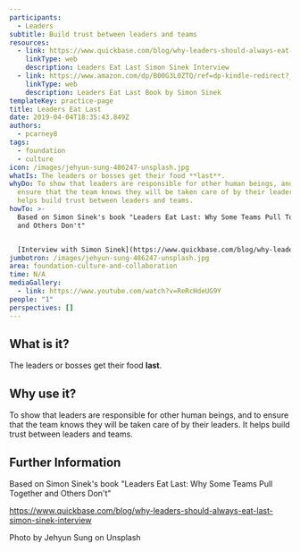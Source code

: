 ```yaml
---
participants:
  - Leaders
subtitle: Build trust between leaders and teams
resources:
  - link: https://www.quickbase.com/blog/why-leaders-should-always-eat-last-simon-sinek-interview
    linkType: web
    description: Leaders Eat Last Simon Sinek Interview
  - link: https://www.amazon.com/dp/B00G3L0ZTQ/ref=dp-kindle-redirect?_encoding=UTF8&btkr=1
    linkType: web
    description: Leaders Eat Last Book by Simon Sinek
templateKey: practice-page
title: Leaders Eat Last
date: 2019-04-04T18:35:43.849Z
authors:
  - pcarney8
tags:
  - foundation
  - culture
icon: /images/jehyun-sung-486247-unsplash.jpg
whatIs: The leaders or bosses get their food **last**.
whyDo: To show that leaders are responsible for other human beings, and to
  ensure that the team knows they will be taken care of by their leaders. It
  helps build trust between leaders and teams.
howTo: >-
  Based on Simon Sinek's book "Leaders Eat Last: Why Some Teams Pull Together
  and Others Don't"


  [Interview with Simon Sinek](https://www.quickbase.com/blog/why-leaders-should-always-eat-last-simon-sinek-interview)
jumbotron: /images/jehyun-sung-486247-unsplash.jpg
area: foundation-culture-and-collaboration
time: N/A
mediaGallery:
  - link: https://www.youtube.com/watch?v=ReRcHdeUG9Y
people: "1"
perspectives: []
---
```

## What is it?

The leaders or bosses get their food **last**.

## Why use it?

To show that leaders are responsible for other human beings, and to ensure that the team knows they will be taken care of by their leaders. It helps build trust between leaders and teams.

## Further Information

Based on Simon Sinek's book "Leaders Eat Last: Why Some Teams Pull Together and Others Don't"

https://www.quickbase.com/blog/why-leaders-should-always-eat-last-simon-sinek-interview

Photo by Jehyun Sung on Unsplash
